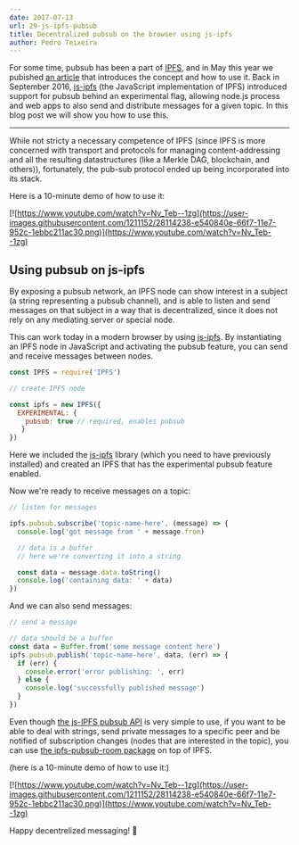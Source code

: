 ```yaml
---
date: 2017-07-13
url: 29-js-ipfs-pubsub
title: Decentralized pubsub on the browser using js-ipfs
author: Pedro Teixeira
---
```


For some time, pubsub has been a part of [IPFS](https://github.com/ipfs/go-ipfs), and in May this year we pubished [an article](https://ipfs.io/blog/25-pubsub/) that introduces the concept and how to use it. Back in September 2016, [js-ipfs](https://github.com/ipfs/js-ipfs) (the JavaScript implementation of IPFS) introduced support for pubsub behind an experimental flag, allowing node.js process and web apps to also send and distribute messages for a given topic. In this blog post we will show you how to use this.

---

While not stricty a necessary competence of IPFS (since IPFS is more concerned with transport and protocols for managing content-addressing and all the resulting datastructures (like a Merkle DAG, blockchain, and others)), fortunately, the pub-sub protocol ended up being incorporated into its stack.

Here is a 10-minute demo of how to use it:

[![https://www.youtube.com/watch?v=Nv_Teb--1zg](https://user-images.githubusercontent.com/1211152/28114238-e540840e-66f7-11e7-952c-1ebbc211ac30.png)](https://www.youtube.com/watch?v=Nv_Teb--1zg)

## Using pubsub on js-ipfs

By exposing a pubsub network, an IPFS node can show interest in a subject (a string representing a pubsub channel), and is able to listen and send messages on that subject in a way that is decentralized, since it does not rely on any mediating server or special node.

This can work today in a modern browser by using [js-ipfs](https://github.com/ipfs/js-ipfs). By instantiating an IPFS node in JavaScript and activating the pubsub feature, you can send and receive messages between nodes.

```js
const IPFS = require('IPFS')

// create IPFS node

const ipfs = new IPFS({
  EXPERIMENTAL: {
    pubsub: true // required, enables pubsub
   }
})
```

Here we included the [js-ipfs](https://github.com/ipfs/js-ipfs) library (which you need to have previously installed) and created an IPFS that has the experimental pubsub feature enabled.

Now we're ready to receive messages on a topic:

```js
// listen for messages

ipfs.pubsub.subscribe('topic-name-here', (message) => {
  console.log('got message from ' + message.from)

  // data is a buffer
  // here we're converting it into a string

  const data = message.data.toString()
  console.log('containing data: ' + data)
})
```

And we can also send messages:

```js
// send a message

// data should be a buffer
const data = Buffer.from('some message content here')
ipfs.pubsub.publish('topic-name-here', data, (err) => {
  if (err) {
    console.error('error publishing: ', err)
  } else {
    console.log('successfully published message')
  }
})
```

Even though [the js-IPFS pubsub API](https://github.com/ipfs/interface-ipfs-core/tree/master/API/pubsub#pubsub-api) is very simple to use, if you want to be able to deal with strings, send private messages to a specific peer and be notified of subscription changes (nodes that are interested in the topic), you can use [the ipfs-pubsub-room package](https://github.com/ipfs-labs/ipfs-pubsub-room#readme) on top of IPFS.

(here is a 10-minute demo of how to use it:)

[![https://www.youtube.com/watch?v=Nv_Teb--1zg](https://user-images.githubusercontent.com/1211152/28114238-e540840e-66f7-11e7-952c-1ebbc211ac30.png)](https://www.youtube.com/watch?v=Nv_Teb--1zg)

Happy decentrelized messaging! 🎉
